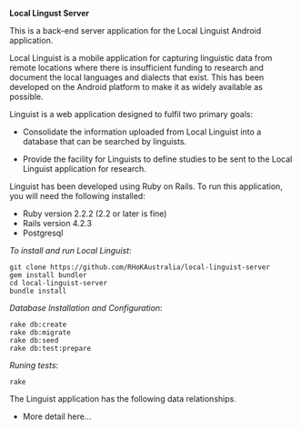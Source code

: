 **Local Lingust Server**

This is a back-end server application for the Local Linguist Android application.

Local Linguist is a mobile application for capturing linguistic data from remote locations where there is insufficient funding to research and document the local languages and dialects that exist. This has been developed on the Android platform to make it as widely available as possible.

Linguist is a web application designed to fulfil two primary goals:

* Consolidate the information uploaded from Local Linguist into a database that can be searched by linguists.

* Provide the facility for Linguists to define studies to be sent to the Local Linguist application for research.


Linguist has been developed using Ruby on Rails. To run this application, you will need the following installed:

* Ruby version 2.2.2 (2.2 or later is fine)
* Rails version 4.2.3
* Postgresql

*To install and run Local Linguist*:

    git clone https://github.com/RHoKAustralia/local-linguist-server
    gem install bundler
    cd local-linguist-server
    bundle install

*Database Installation and Configuration*:

    rake db:create
    rake db:migrate
    rake db:seed
    rake db:test:prepare

*Runing tests*:

    rake

The Linguist application has the following data relationships.

* More detail here...
